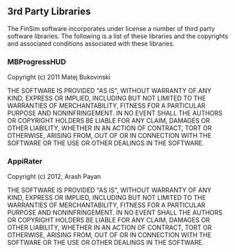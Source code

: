 ## 3rd Party Libraries

The FinSim software incorporates under license a number of 
third party software libraries.
The following is a list of these libraries and 
the copyrights and associated conditions 
associated with these libraries.

### MBProgressHUD

Copyright (c) 2011 Matej Bukovinski

THE SOFTWARE IS PROVIDED "AS IS", WITHOUT WARRANTY OF ANY KIND, EXPRESS OR
IMPLIED, INCLUDING BUT NOT LIMITED TO THE WARRANTIES OF MERCHANTABILITY,
FITNESS FOR A PARTICULAR PURPOSE AND NONINFRINGEMENT. IN NO EVENT SHALL THE
AUTHORS OR COPYRIGHT HOLDERS BE LIABLE FOR ANY CLAIM, DAMAGES OR OTHER
LIABILITY, WHETHER IN AN ACTION OF CONTRACT, TORT OR OTHERWISE, ARISING FROM,
OUT OF OR IN CONNECTION WITH THE SOFTWARE OR THE USE OR OTHER DEALINGS IN THE SOFTWARE.


### AppiRater

Copyright (c) 2012, Arash Payan

THE SOFTWARE IS PROVIDED "AS IS", WITHOUT WARRANTY OF ANY KIND,
EXPRESS OR IMPLIED, INCLUDING BUT NOT LIMITED TO THE WARRANTIES
OF MERCHANTABILITY, FITNESS FOR A PARTICULAR PURPOSE AND
NONINFRINGEMENT. IN NO EVENT SHALL THE AUTHORS OR COPYRIGHT
HOLDERS BE LIABLE FOR ANY CLAIM, DAMAGES OR OTHER LIABILITY,
WHETHER IN AN ACTION OF CONTRACT, TORT OR OTHERWISE, ARISING
FROM, OUT OF OR IN CONNECTION WITH THE SOFTWARE OR THE USE OR
OTHER DEALINGS IN THE SOFTWARE.
